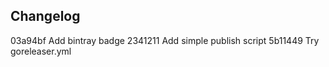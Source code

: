 

## Changelog

03a94bf Add bintray badge
2341211 Add simple publish script
5b11449 Try goreleaser.yml

